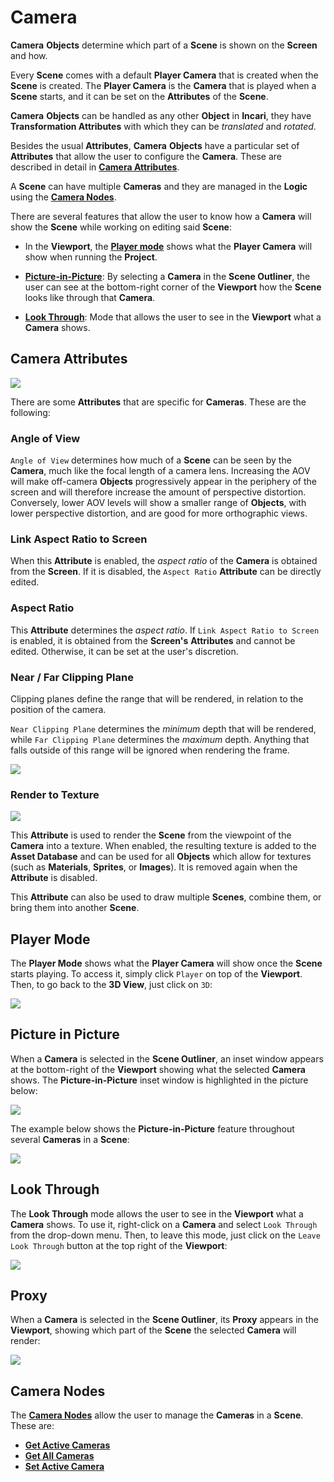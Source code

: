 # Camera

**Camera** **Objects** determine which part of a **Scene** is shown on the **Screen** and how.

Every **Scene** comes with a default **Player Camera** that is created when the **Scene** is created. The **Player Camera** is the **Camera** that is played when a **Scene** starts, and it can be set on the **Attributes** of the **Scene**.

**Camera** **Objects** can be handled as any other **Object** in **Incari**, they have **Transformation Attributes** with which they can be *translated* and *rotated*.

Besides the usual **Attributes**, **Camera** **Objects** have a particular set of **Attributes** that allow the user to configure the **Camera**. These are described in detail in [**Camera Attributes**](#camera-attributes).

A **Scene** can have multiple **Cameras** and they are managed in the **Logic** using the [**Camera Nodes**](#camera-nodes).

There are several features that allow the user to know how a **Camera** will show the **Scene** while working on editing said **Scene**:

* In the **Viewport**, the [**Player mode**](#player-mode) shows what the **Player Camera** will show when running the **Project**.

* [**Picture-in-Picture**](#picture-in-picture): By selecting a **Camera** in the **Scene Outliner**, the user can see at the bottom-right corner of the **Viewport** how the **Scene** looks like through that **Camera**.

* [**Look Through**](#look-through): Mode that allows the user to see in the **Viewport** what a **Camera** shows.



<!-- ## Size and Resolution

The relationship between `Size` and `Resolution` can be thought of as being like the relationship between your monitor's display resolution \(the physical pixel dimensions available\) and the resolution setting in your OS's display settings. You could have a 4K monitor, with a display resolution of 3840 x 2160 pixels, but have your OS's display resolution set to 800 x 600. This would stretch the much smaller display resolution to fit your display.

Similarly, `Resolution` defines, in pixels, the resolution of the targeted display, while `Size` defines the dimensions of the area of *3D* space, that will be shown on that display. If `Size` and `Resolution` are different values, then the image will be stretched and/or squashed. This may be okay for _3D_ elements, but _2D_ graphics are made up of pixels, and will have lower resolution when scaled up.

It is therefore recommended that you set `Size` to be the exact same value as `Resolution`, or at least the same _ratio_, unless you have a good reason for doing otherwise.

![](../../.gitbook/assets/camerasizeandresolution.gif) -->

## Camera Attributes

![](../../.gitbook/assets/camera-attributes.png)

There are some **Attributes** that are specific for **Cameras**. These are the following:

### Angle of View

`Angle of View` determines how much of a **Scene** can be seen by the **Camera**, much like the focal length of a camera lens. Increasing the AOV will make off-camera **Objects** progressively appear in the periphery of the screen and will therefore increase the amount of perspective distortion. Conversely, lower AOV levels will show a smaller range of **Objects**, with lower perspective distortion, and are good for more orthographic views.

### Link Aspect Ratio to Screen

When this **Attribute** is enabled, the *aspect ratio* of the **Camera** is obtained from the **Screen**. If it is disabled, the `Aspect Ratio` **Attribute** can be directly edited.

### Aspect Ratio

This **Attribute** determines the *aspect ratio*. If `Link Aspect Ratio to Screen` is enabled, it is obtained from the **Screen's** **Attributes** and cannot be edited. Otherwise, it can be set at the user's discretion.

### Near / Far Clipping Plane

Clipping planes define the range that will be rendered, in relation to the position of the camera.

`Near Clipping Plane` determines the _minimum_ depth that will be rendered, while `Far Clipping Plane` determines the _maximum_ depth. Anything that falls outside of this range will be ignored when rendering the frame.

![](../../.gitbook/assets/nearfarclipping.gif)

### Render to Texture

![](../../.gitbook/assets/rendertotexture.png)


This **Attribute** is used to render the **Scene** from the viewpoint of the **Camera** into a texture. When enabled, the resulting texture is added to the **Asset Database** and can be used for all **Objects** which allow for textures (such as **Materials**, **Sprites**, or **Images**). It is removed again when the **Attribute** is disabled. 

This **Attribute** can also be used to draw multiple **Scenes**, combine them, or bring them into another **Scene**.

## Player Mode

The **Player Mode** shows what the **Player Camera** will show once the **Scene** starts playing. To access it, simply click `Player` on top of the **Viewport**. Then, to go back to the **3D View**, just click on `3D`:

![](../../.gitbook/assets/camera-player-mode.gif)

## Picture in Picture

When a **Camera** is selected in the **Scene Outliner**, an inset window appears at the bottom-right of the **Viewport** showing what the selected **Camera** shows. The **Picture-in-Picture** inset window is highlighted in the picture below:

![](../../.gitbook/assets/camera-pip2.png)

The example below shows the **Picture-in-Picture** feature throughout several **Cameras** in a **Scene**:

![](../../.gitbook/assets/camera-pip.gif)

## Look Through

The **Look Through** mode allows the user to see in the **Viewport** what a **Camera** shows. To use it, right-click on a **Camera** and select `Look Through` from the drop-down menu. Then, to leave this mode, just click on the `Leave Look Through` button at the top right of the **Viewport**:

![](../../.gitbook/assets/camera-lookthrough1.gif)

## Proxy

When a **Camera** is selected in the **Scene Outliner**, its **Proxy** appears in the **Viewport**, showing which part of the **Scene** the selected **Camera** will render:

![](../../.gitbook/assets/camera-proxy.png)

## Camera Nodes

The [**Camera Nodes**](../../toolbox/incari/camera/README.md) allow the user to manage the **Cameras** in a **Scene**. These are:

* [**Get Active Cameras**](../../toolbox/incari/camera/get-active-camera.md)
* [**Get All Cameras**](../../toolbox/incari/camera/get-all-cameras.md)
* [**Set Active Camera**](../../toolbox/incari/camera/set-active-camera.md)

